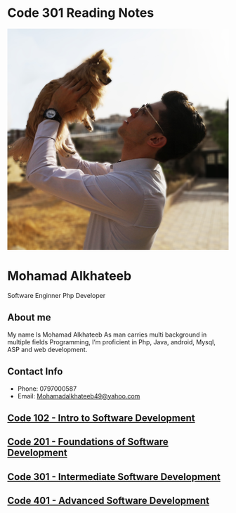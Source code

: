 # Code 301 Reading Notes






![My Image](images/D.jpg)


# Mohamad Alkhateeb
Software Enginner
Php Developer

## About me
My name Is Mohamad Alkhateeb
As man carries multi background in multiple fields Programming,  I’m proficient in Php, Java, android, Mysql, ASP and web development.

## Contact Info
- Phone: 0797000587
- Email: Mohamadalkhateeb49@yahoo.com

## [Code 102 - Intro to Software Development](https://alkhateeb49.github.io/reading-notes-102)
## [Code 201 - Foundations of Software Development](https://alkhateeb49.github.io/reading-notes-201)
## [Code 301 - Intermediate Software Development](https://alkhateeb49.github.io/reading-notes-301)
## [Code 401 - Advanced Software Development](https://alkhateeb49.github.io/reading-notes-401)
